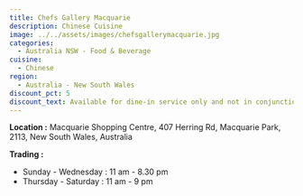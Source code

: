 ```yaml
---
title: Chefs Gallery Macquarie
description: Chinese Cuisine
image: ../../assets/images/chefsgallerymacquarie.jpg
categories:
  - Australia NSW - Food & Beverage
cuisine:
  - Chinese
region:
  - Australia - New South Wales
discount_pct: 5
discount_text: Available for dine-in service only and not in conjunction with any other offer.
---
```


**Location :** Macquarie Shopping Centre, 407 Herring Rd, Macquarie Park, 2113, New South Wales, Australia

**Trading :**

- Sunday - Wednesday : 11 am - 8.30 pm
- Thursday - Saturday : 11 am - 9 pm
